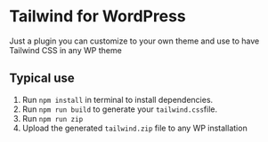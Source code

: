 # Tailwind for WordPress

Just a plugin you can customize to your own theme and use to have Tailwind CSS in any WP theme

## Typical use

1. Run `npm install` in terminal to install dependencies.
2. Run `npm run build` to generate your `tailwind.css`file.
3. Run `npm run zip`
4. Upload the generated `tailwind.zip` file to any WP installation
